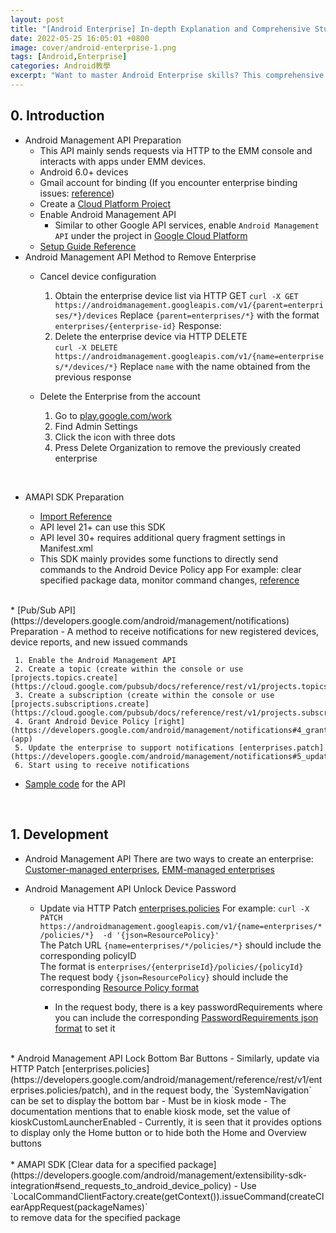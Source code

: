 ```yaml
---
layout: post
title: "[Android Enterprise] In-depth Explanation and Comprehensive Study Notes on Android Enterprise"
date: 2022-05-25 16:05:01 +0800
image: cover/android-enterprise-1.png
tags: [Android,Enterprise]
categories: Android教學
excerpt: "Want to master Android Enterprise skills? This comprehensive study note is for you! It provides an in-depth explanation of Android Enterprise concepts and implementation methods, helping you quickly learn how to manage enterprise-level Android devices."
---
```


## 0. Introduction

* Android Management API Preparation
  - This API mainly sends requests via HTTP to the EMM console and interacts with apps under EMM devices.
  - Android 6.0+ devices
  - Gmail account for binding (If you encounter enterprise binding issues: [reference](https://support.google.com/work/android/thread/84928851/managed-google-play-android-enrollment%E2%80%8B-intune-you-have-already-signed-up-with-this-enterprise?hl=en))
  - Create a [Cloud Platform Project](https://console.cloud.google.com/project)
  - Enable Android Management API
     - Similar to other Google API services, enable `Android Management API` under the project in [Google Cloud Platform](https://console.cloud.google.com/cloud-resource-manager)
  - [Setup Guide Reference](https://colab.research.google.com/github/google/android-management-api-samples/blob/master/notebooks/quickstart.ipynb)
* Android Management API Method to Remove Enterprise
    - Cancel device configuration
      1. Obtain the enterprise device list via HTTP GET
      `curl -X GET https://androidmanagement.googleapis.com/v1/{parent=enterprises/*}/devices`
      Replace `{parent=enterprises/*}` with the format `enterprises/{enterprise-id}`
      Response:
      <script src="https://gist.github.com/waitzShigoto/ecdf9831492804818412a9d190889fe1.js"></script>

      2. Delete the enterprise device via HTTP DELETE  
      `curl -X DELETE https://androidmanagement.googleapis.com/v1/{name=enterprises/*/devices/*}`
      Replace `name` with the name obtained from the previous response

    - Delete the Enterprise from the account
      1. Go to [play.google.com/work](play.google.com/work)
      2. Find Admin Settings
      3. Click the icon with three dots
      4. Press Delete Organization to remove the previously created enterprise

<br>

* AMAPI SDK Preparation

    - [Import Reference](https://developers.google.com/android/management/extensibility-sdk-integration#adding_queries_element)
    - API level 21+ can use this SDK
    - API level 30+ requires additional query fragment settings in Manifest.xml
    - This SDK mainly provides some functions to directly send commands to the Android Device Policy app
     For example: clear specified package data, monitor command changes, [reference](https://developers.google.com/android/management/extensibility-sdk-integration#adding_queries_element)

<br>
* [Pub/Sub API](https://developers.google.com/android/management/notifications) Preparation
  - A method to receive notifications for new registered devices, device reports, and new issued commands

     1. Enable the Android Management API
     2. Create a topic (create within the console or use [projects.topics.create](https://cloud.google.com/pubsub/docs/reference/rest/v1/projects.topics/create))
     3. Create a subscription (create within the console or use [projects.subscriptions.create](https://cloud.google.com/pubsub/docs/reference/rest/v1/projects.subscriptions/create))
     4. Grant Android Device Policy [right](https://developers.google.com/android/management/notifications#4_grant_android_device_policy_the_right_to_publish_to_your_topic) (app)
     5. Update the enterprise to support notifications [enterprises.patch](https://developers.google.com/android/management/notifications#5_update_enterprise_to_support_notifications)  
     6. Start using to receive notifications

  - [Sample code](https://cloud.google.com/pubsub/lite/docs/samples) for the API
<br>

## 1. Development

* Android Management API There are two ways to create an enterprise: [Customer-managed enterprises](https://developers.google.com/android/management/create-enterprise#customer-managed_enterprises), [EMM-managed enterprises](https://developers.google.com/android/management/create-enterprise#emm-managed_enterprises)

* Android Management API Unlock Device Password
  - Update via HTTP Patch [enterprises.policies](https://developers.google.com/android/management/reference/rest/v1/enterprises.policies/patch)
For example: `curl -X PATCH https://androidmanagement.googleapis.com/v1/{name=enterprises/*/policies/*}  -d '{json=ResourcePolicy}'` <br>
  The Patch URL `{name=enterprises/*/policies/*}` should include the corresponding policyID<br>
  The format is `enterprises/{enterpriseId}/policies/{policyId}`<br>
  The request body `{json=ResourcePolicy}` should include the corresponding [Resource Policy format](https://developers.google.com/android/management/reference/rest/v1/enterprises.policies#Policy)<br>

       - In the request body, there is a key passwordRequirements where you can include the corresponding [PasswordRequirements json format](https://developers.google.com/android/management/reference/rest/v1/PasswordRequirements) to set it
       <script src="https://gist.github.com/waitzShigoto/a73f43b9b538e0ea0ecb2e40c337e420.js"></script>
<br>
* Android Management API Lock Bottom Bar Buttons
  - Similarly, update via HTTP Patch [enterprises.policies](https://developers.google.com/android/management/reference/rest/v1/enterprises.policies/patch), and in the request body, the `SystemNavigation` can be set to display the bottom bar
  - Must be in kiosk mode
  - The documentation mentions that to enable kiosk mode, set the value of kioskCustomLauncherEnabled
  - Currently, it is seen that it provides options to display only the Home button or to hide both the Home and Overview buttons

<br>
<br>
* AMAPI SDK [Clear data for a specified package](https://developers.google.com/android/management/extensibility-sdk-integration#send_requests_to_android_device_policy)
  - Use `LocalCommandClientFactory.create(getContext()).issueCommand(createClearAppRequest(packageNames)`<br>
  to remove data for the specified package<br>

